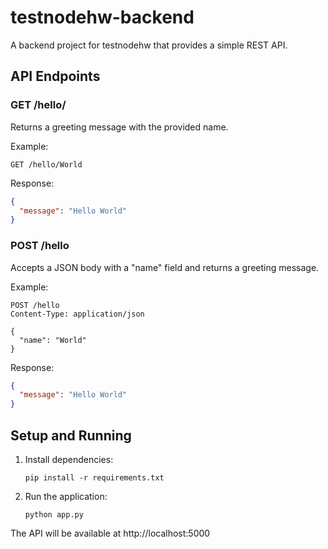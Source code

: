# testnodehw-backend

A backend project for testnodehw that provides a simple REST API.

## API Endpoints

### GET /hello/<name>

Returns a greeting message with the provided name.

Example:
```
GET /hello/World
```

Response:
```json
{
  "message": "Hello World"
}
```

### POST /hello

Accepts a JSON body with a "name" field and returns a greeting message.

Example:
```
POST /hello
Content-Type: application/json

{
  "name": "World"
}
```

Response:
```json
{
  "message": "Hello World"
}
```

## Setup and Running

1. Install dependencies:
   ```
   pip install -r requirements.txt
   ```

2. Run the application:
   ```
   python app.py
   ```

The API will be available at http://localhost:5000
